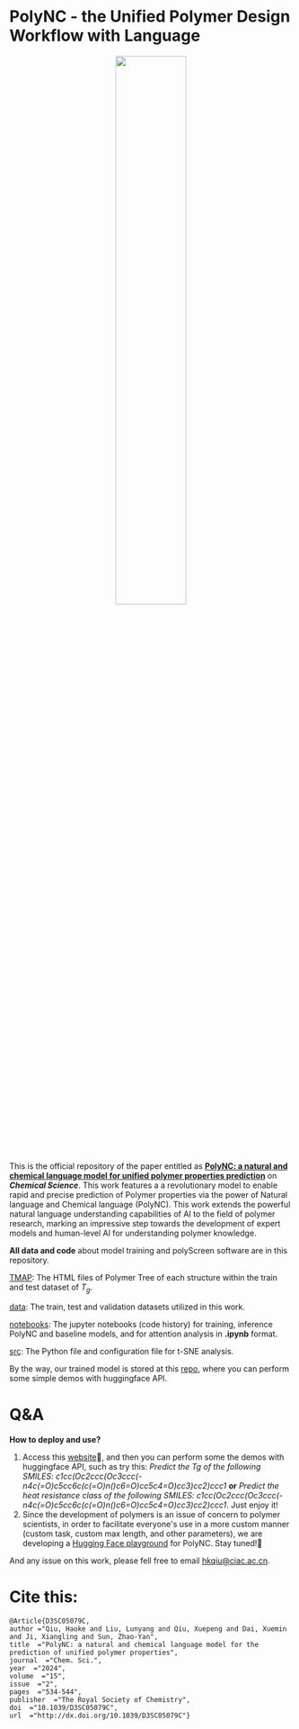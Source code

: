 # PolyNC - the Unified Polymer Design Workflow with Language

<p align="center">
  <img src="https://github.com/HKQiu/Unified_ML4Polymers/assets/73220956/c19349b0-332e-4c9d-aa4b-2ac6d10d1d99" width="50%">
</p>

This is the official repository of the paper entitled as [__PolyNC: a natural and chemical language model for unified polymer properties prediction__](https://pubs.rsc.org/en/Content/ArticleLanding/2023/SC/D3SC05079C) on ___Chemical Science___.
This work features a  a revolutionary model to enable rapid and precise prediction of Polymer properties via the power of Natural language and Chemical language (PolyNC). This work extends
the powerful natural language understanding capabilities of AI to the field of polymer research, marking an impressive step towards the development of expert models and human-level AI for
understanding polymer knowledge.

**All data and code** about model training and polyScreen software are in this repository.

[TMAP](https://github.com/HKQiu/Unified_ML4Polymers/tree/main/TMAP): The HTML files of Polymer Tree of each structure within the train and test dataset of $T_g$.

[data](https://github.com/HKQiu/Unified_ML4Polymers/tree/main/data): The train, test and validation datasets utilized in this work.

[notebooks](https://github.com/HKQiu/Unified_ML4Polymers/tree/main/notebooks): The jupyter notebooks (code history) for training, inference PolyNC and baseline models, and for attention analysis in **.ipynb** format.

[src](https://github.com/HKQiu/Unified_ML4Polymers/tree/main/src): The Python file and configuration file for t-SNE analysis.

By the way, our trained model is stored at this [repo](https://huggingface.co/hkqiu/PolyNC), where you can perform some simple demos with huggingface API.

# Q&A
__How to deploy and use?__
1. Access this [website](https://huggingface.co/hkqiu/PolyNC)🤗, and then you can perform some the demos with huggingface API, such as try this: _Predict the Tg of the following SMILES: c1cc(Oc2ccc(Oc3ccc(-n4c(=O)c5cc6c(c(=O)n()c6=O)cc5c4=O)cc3)cc2)ccc1_ __or__ _Predict the heat resistance class of the following SMILES: c1cc(Oc2ccc(Oc3ccc(-n4c(=O)c5cc6c(c(=O)n()c6=O)cc5c4=O)cc3)cc2)ccc1_. Just enjoy it!
2. Since the development of polymers is an issue of concern to polymer scientists, in order to facilitate everyone's use in a more custom manner (custom task, custom max length, and other parameters), we are developing a [Hugging Face playground](https://huggingface.co/spaces/hkqiu/AI4P) for PolyNC. Stay tuned!🤗

And any issue on this work, please fell free to email [hkqiu@ciac.ac.cn](hkqiu@ciac.ac.cn).



# Cite this:
```
@Article{D3SC05079C,
author ="Qiu, Haoke and Liu, Lunyang and Qiu, Xuepeng and Dai, Xuemin and Ji, Xiangling and Sun, Zhao-Yan",
title  ="PolyNC: a natural and chemical language model for the prediction of unified polymer properties",
journal  ="Chem. Sci.",
year  ="2024",
volume  ="15",
issue  ="2",
pages  ="534-544",
publisher  ="The Royal Society of Chemistry",
doi  ="10.1039/D3SC05079C",
url  ="http://dx.doi.org/10.1039/D3SC05079C"}
